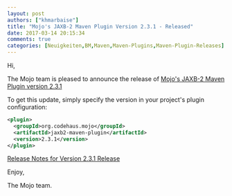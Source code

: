 ```yaml
---
layout: post
authors: ["khmarbaise"]
title: "Mojo's JAXB-2 Maven Plugin Version 2.3.1 - Released"
date: 2017-03-14 20:15:34
comments: true
categories: [Neuigkeiten,BM,Maven,Maven-Plugins,Maven-Plugin-Releases]
---
```

Hi,

The Mojo team is pleased to announce the release of 
[Mojo's JAXB-2 Maven Plugin version 2.3.1](http://www.mojohaus.org/jaxb2-maven-plugin/Documentation/v2.3.1/index.html)


To get this update, simply specify the version in your project's plugin configuration:

``` xml
<plugin>
  <groupId>org.codehaus.mojo</groupId>
  <artifactId>jaxb2-maven-plugin</artifactId>
  <version>2.3.1</version>
</plugin>
```

[Release Notes for Version 2.3.1 Release](http://www.mojohaus.org/jaxb2-maven-plugin/Documentation/v2.3.1/github-report.html)

Enjoy,

The Mojo team.
